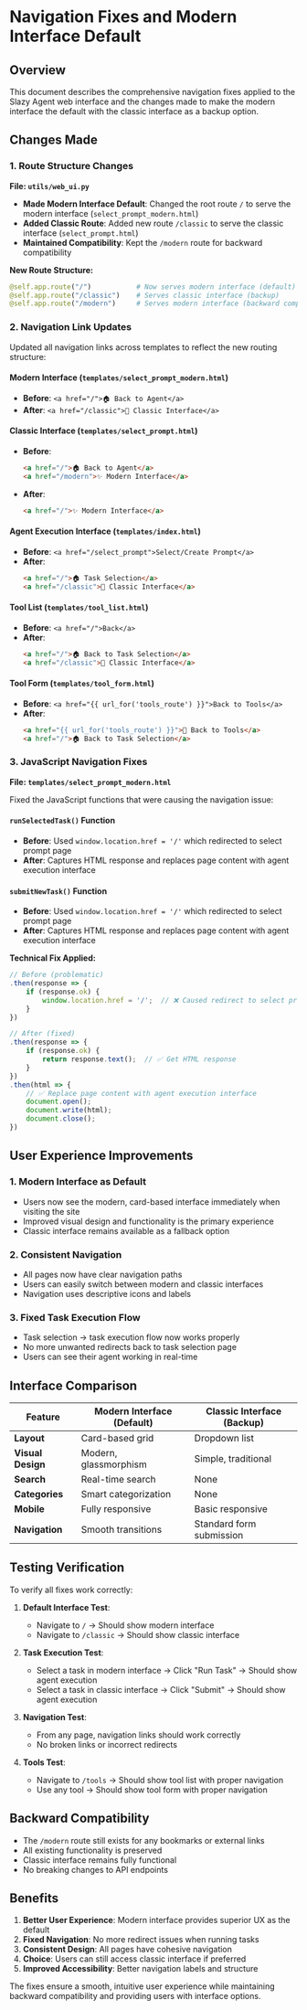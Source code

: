 # Navigation Fixes and Modern Interface Default

## Overview

This document describes the comprehensive navigation fixes applied to the Slazy Agent web interface and the changes made to make the modern interface the default with the classic interface as a backup option.

## Changes Made

### 1. Route Structure Changes

**File: `utils/web_ui.py`**

- **Made Modern Interface Default**: Changed the root route `/` to serve the modern interface (`select_prompt_modern.html`)
- **Added Classic Route**: Added new route `/classic` to serve the classic interface (`select_prompt.html`)
- **Maintained Compatibility**: Kept the `/modern` route for backward compatibility

**New Route Structure:**
```python
@self.app.route("/")           # Now serves modern interface (default)
@self.app.route("/classic")    # Serves classic interface (backup)
@self.app.route("/modern")     # Serves modern interface (backward compatibility)
```

### 2. Navigation Link Updates

Updated all navigation links across templates to reflect the new routing structure:

#### Modern Interface (`templates/select_prompt_modern.html`)
- **Before**: `<a href="/">🏠 Back to Agent</a>`
- **After**: `<a href="/classic">📝 Classic Interface</a>`

#### Classic Interface (`templates/select_prompt.html`)
- **Before**: 
  ```html
  <a href="/">🏠 Back to Agent</a>
  <a href="/modern">✨ Modern Interface</a>
  ```
- **After**: 
  ```html
  <a href="/">✨ Modern Interface</a>
  ```

#### Agent Execution Interface (`templates/index.html`)
- **Before**: `<a href="/select_prompt">Select/Create Prompt</a>`
- **After**: 
  ```html
  <a href="/">🏠 Task Selection</a>
  <a href="/classic">📝 Classic Interface</a>
  ```

#### Tool List (`templates/tool_list.html`)
- **Before**: `<a href="/">Back</a>`
- **After**: 
  ```html
  <a href="/">🏠 Back to Task Selection</a>
  <a href="/classic">📝 Classic Interface</a>
  ```

#### Tool Form (`templates/tool_form.html`)
- **Before**: `<a href="{{ url_for('tools_route') }}">Back to Tools</a>`
- **After**: 
  ```html
  <a href="{{ url_for('tools_route') }}">🔧 Back to Tools</a>
  <a href="/">🏠 Back to Task Selection</a>
  ```

### 3. JavaScript Navigation Fixes

**File: `templates/select_prompt_modern.html`**

Fixed the JavaScript functions that were causing the navigation issue:

#### `runSelectedTask()` Function
- **Before**: Used `window.location.href = '/'` which redirected to select prompt page
- **After**: Captures HTML response and replaces page content with agent execution interface

#### `submitNewTask()` Function
- **Before**: Used `window.location.href = '/'` which redirected to select prompt page
- **After**: Captures HTML response and replaces page content with agent execution interface

**Technical Fix Applied:**
```javascript
// Before (problematic)
.then(response => {
    if (response.ok) {
        window.location.href = '/';  // ❌ Caused redirect to select prompt
    }
})

// After (fixed)
.then(response => {
    if (response.ok) {
        return response.text();  // ✅ Get HTML response
    }
})
.then(html => {
    // ✅ Replace page content with agent execution interface
    document.open();
    document.write(html);
    document.close();
})
```

## User Experience Improvements

### 1. Modern Interface as Default
- Users now see the modern, card-based interface immediately when visiting the site
- Improved visual design and functionality is the primary experience
- Classic interface remains available as a fallback option

### 2. Consistent Navigation
- All pages now have clear navigation paths
- Users can easily switch between modern and classic interfaces
- Navigation uses descriptive icons and labels

### 3. Fixed Task Execution Flow
- Task selection → task execution flow now works properly
- No more unwanted redirects back to task selection page
- Users can see their agent working in real-time

## Interface Comparison

| Feature | Modern Interface (Default) | Classic Interface (Backup) |
|---------|---------------------------|--------------------------|
| **Layout** | Card-based grid | Dropdown list |
| **Visual Design** | Modern, glassmorphism | Simple, traditional |
| **Search** | Real-time search | None |
| **Categories** | Smart categorization | None |
| **Mobile** | Fully responsive | Basic responsive |
| **Navigation** | Smooth transitions | Standard form submission |

## Testing Verification

To verify all fixes work correctly:

1. **Default Interface Test**:
   - Navigate to `/` → Should show modern interface
   - Navigate to `/classic` → Should show classic interface

2. **Task Execution Test**:
   - Select a task in modern interface → Click "Run Task" → Should show agent execution
   - Select a task in classic interface → Click "Submit" → Should show agent execution

3. **Navigation Test**:
   - From any page, navigation links should work correctly
   - No broken links or incorrect redirects

4. **Tools Test**:
   - Navigate to `/tools` → Should show tool list with proper navigation
   - Use any tool → Should show tool form with proper navigation

## Backward Compatibility

- The `/modern` route still exists for any bookmarks or external links
- All existing functionality is preserved
- Classic interface remains fully functional
- No breaking changes to API endpoints

## Benefits

1. **Better User Experience**: Modern interface provides superior UX as the default
2. **Fixed Navigation**: No more redirect issues when running tasks
3. **Consistent Design**: All pages have cohesive navigation
4. **Choice**: Users can still access classic interface if preferred
5. **Improved Accessibility**: Better navigation labels and structure

The fixes ensure a smooth, intuitive user experience while maintaining backward compatibility and providing users with interface options.
